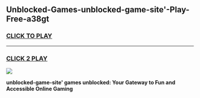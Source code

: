 
## Unblocked-Games-unblocked-game-site'-Play-Free-a38gt
<h3>
<a href="https://premium76.site?title=unblocked-game-site'&ref=22A">CLICK TO PLAY</a></h3>
<hr>

<h3>
<a href="https://premium76.site?title=unblocked-game-site'&ref=22A">CLICK 2 PLAY</a>
  
</h3>

<a href="https://premium76.site?title=unblocked-game-site'&ref=22A"><img src="https://clearcache.store/games.png"></a>


**unblocked-game-site' games unblocked: Your Gateway to Fun and Accessible Online Gaming**
